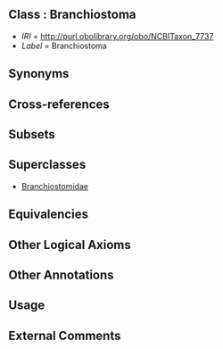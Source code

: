 
## Class : Branchiostoma

 * *IRI* = http://purl.obolibrary.org/obo/NCBITaxon_7737
 * *Label* = Branchiostoma

## Synonyms


## Cross-references


## Subsets


## Superclasses

 * [Branchiostomidae](../../NCBITaxon/36/NCBITaxon_7736.md)

## Equivalencies


## Other Logical Axioms


## Other Annotations


## Usage


## External Comments

